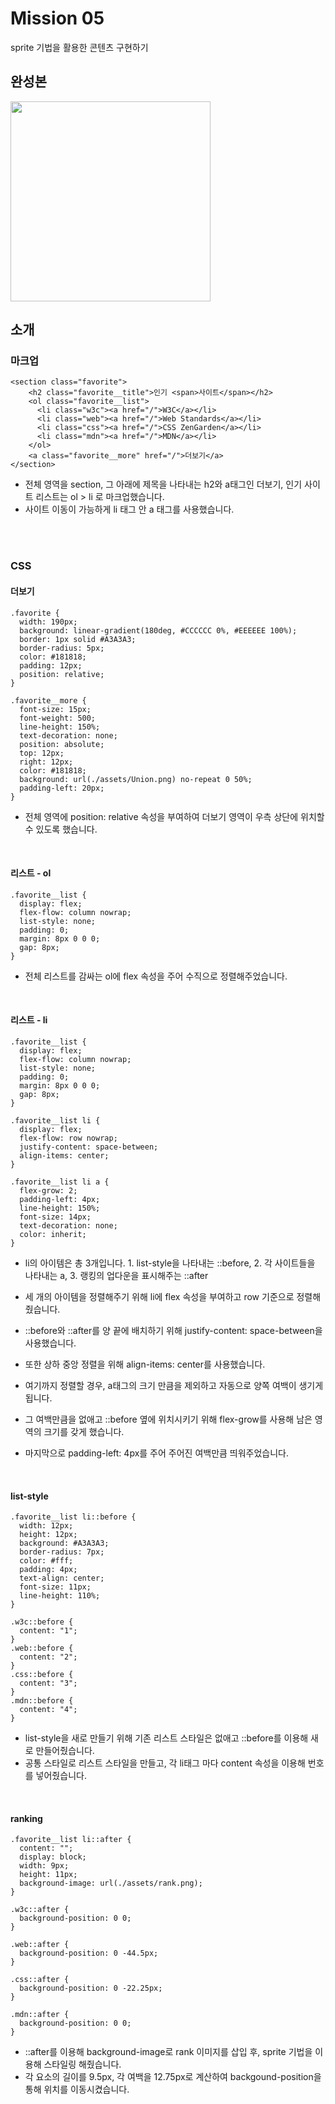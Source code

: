 # Mission 05
sprite 기법을 활용한 콘텐츠 구현하기

## 완성본
<img width="320" src="https://github.com/yxxung/home-work/assets/74893676/a42a7dae-c637-4626-b2e5-a74fd1dc0343.png"/>
<br />


## 소개
### 마크업
```
<section class="favorite">
    <h2 class="favorite__title">인기 <span>사이트</span></h2>
    <ol class="favorite__list">
      <li class="w3c"><a href="/">W3C</a></li>
      <li class="web"><a href="/">Web Standards</a></li>
      <li class="css"><a href="/">CSS ZenGarden</a></li>
      <li class="mdn"><a href="/">MDN</a></li>
    </ol>
    <a class="favorite__more" href="/">더보기</a>
</section>
```
- 전체 영역을 section, 그 아래에 제목을 나타내는 h2와 a태그인 더보기, 인기 사이트 리스트는 ol > li 로 마크업했습니다.
- 사이트 이동이 가능하게 li 태그 안 a 태그를 사용했습니다.


<br />
<br />

### CSS
#### 더보기
```
.favorite {
  width: 190px;
  background: linear-gradient(180deg, #CCCCCC 0%, #EEEEEE 100%);
  border: 1px solid #A3A3A3;
  border-radius: 5px;
  color: #181818;
  padding: 12px;
  position: relative;
}

.favorite__more {
  font-size: 15px;
  font-weight: 500;
  line-height: 150%;
  text-decoration: none;
  position: absolute;
  top: 12px;
  right: 12px;
  color: #181818;
  background: url(./assets/Union.png) no-repeat 0 50%;
  padding-left: 20px;
}
```
- 전체 영역에 position: relative 속성을 부여하여 더보기 영역이 우측 상단에 위치할 수 있도록 했습니다.

<br />

#### 리스트 - ol
```
.favorite__list {
  display: flex;
  flex-flow: column nowrap;
  list-style: none;
  padding: 0;
  margin: 8px 0 0 0;
  gap: 8px;
}
```
- 전체 리스트를 감싸는 ol에 flex 속성을 주어 수직으로 정렬해주었습니다.

<br />

#### 리스트 - li
```
.favorite__list {
  display: flex;
  flex-flow: column nowrap;
  list-style: none;
  padding: 0;
  margin: 8px 0 0 0;
  gap: 8px;
}

.favorite__list li {
  display: flex;
  flex-flow: row nowrap;
  justify-content: space-between;
  align-items: center;
}

.favorite__list li a {
  flex-grow: 2;
  padding-left: 4px;
  line-height: 150%;
  font-size: 14px;
  text-decoration: none;
  color: inherit;
}
```
- li의 아이템은 총 3개입니다. 1. list-style을 나타내는 ::before, 2. 각 사이트들을 나타내는 a, 3. 랭킹의 업다운을 표시해주는 ::after
- 세 개의 아이템을 정렬해주기 위해 li에 flex 속성을 부여하고 row 기준으로 정렬해줬습니다.
- ::before와 ::after를 양 끝에 배치하기 위해 justify-content: space-between을 사용했습니다.
- 또한 상하 중앙 정렬을 위해 align-items: center를 사용했습니다.

- 여기까지 정렬할 경우, a태그의 크기 만큼을 제외하고 자동으로 양쪽 여백이 생기게 됩니다.
- 그 여백만큼을 없애고 ::before 옆에 위치시키기 위해 flex-grow를 사용해 남은 영역의 크기를 갖게 했습니다.
- 마지막으로 padding-left: 4px를 주어 주어진 여백만큼 띄워주었습니다.

<br />

#### list-style
```
.favorite__list li::before {
  width: 12px;
  height: 12px;
  background: #A3A3A3;
  border-radius: 7px;
  color: #fff;
  padding: 4px;
  text-align: center;
  font-size: 11px;
  line-height: 110%;
}

.w3c::before {
  content: "1";
}
.web::before {
  content: "2";
}
.css::before {
  content: "3";
}
.mdn::before {
  content: "4";
}
```
- list-style을 새로 만들기 위해 기존 리스트 스타일은 없애고 ::before를 이용해 새로 만들어줬습니다.
- 공통 스타일로 리스트 스타일을 만들고, 각 li태그 마다 content 속성을 이용해 번호를 넣어줬습니다.

<br />

#### ranking
```
.favorite__list li::after {
  content: "";
  display: block;
  width: 9px;
  height: 11px;
  background-image: url(./assets/rank.png);
}

.w3c::after {
  background-position: 0 0;
}

.web::after {
  background-position: 0 -44.5px;
}

.css::after {
  background-position: 0 -22.25px;
}

.mdn::after {
  background-position: 0 0;
}
```
- ::after를 이용해 background-image로 rank 이미지를 삽입 후, sprite 기법을 이용해 스타일링 해줬습니다.
- 각 요소의 길이를 9.5px, 각 여백을 12.75px로 계산하여 backgound-position을 통해 위치를 이동시켰습니다.
